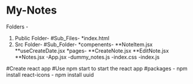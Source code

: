 # My-Notes
Folders - 
1) Public Folder-
   #Sub_Files-
    *index.html
3) Src Folder-
    #Sub_Folder-
     *compenents-
      **NoteItem.jsx
      **useCreateDate.jsx
     *pages-
      **CreateNote.jsx
      **EditNote.jsx
      **Notes.jsx
 -App.jsx
 -dummy_notes.js
 -index.css
 -index.js

#Create react app 
#Use npm start to start the react app
#packages - npm install react-icons
          - npm install uuid
